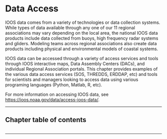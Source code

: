 # Data Access

IOOS data comes from a variety of technologies or data collection systems. While types of data available through any 
one of our 11 regional associations may vary depending on the local area, the national IOOS data products include data 
collected from buoys, high frequency radar systems and gliders. Modeling teams across regional associations also create 
data products including physical and environmental models of coastal systems.

IOOS data can be accessed through a variety of access services and tools through IOOS interactive maps, Data Assembly 
Centers (DACs), and individual Regional Association portals. This chapter provides examples of the various data access
services (SOS, THREDDS, ERDDAP, etc) and tools for scientists and managers looking to access data using various programing languages (Python, 
Matlab, R, etc).

For more information on accessing IOOS data, see <https://ioos.noaa.gov/data/access-ioos-data/>.

---

## Chapter table of contents

```{tableofcontents}
```

---